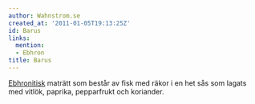 ```yaml
---
author: Wahnstrom.se
created_at: '2011-01-05T19:13:25Z'
id: Barus
links:
  mention:
  - Ebhron
title: Barus
---
```


[Ebhronitisk] maträtt som består av fisk med räkor i en het sås som lagats med vitlök, paprika,
pepparfrukt och koriander.

  [Ebhronitisk]: Ebhron
